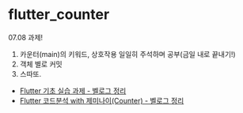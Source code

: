 # flutter_counter
07.08 과제!
1. 카운터(main)의 키워드, 상호작용 일일히 주석하며 공부(금일 내로 끝내기!)
2. 객체 별로 커밋
3. 스따또.

- [Flutter 기초 실습 과제 - 벨로그 정리](https://velog.io/@lauren/Flutter-%EA%B8%B0%EC%B4%88-%EC%8B%A4%EC%8A%B5-%EA%B3%BC%EC%A0%9CCounter)
- [Flutter 코드분석 with 제미나이(Counter) - 벨로그 정리](https://velog.io/@lauren/Flutter-%EC%BD%94%EB%93%9C%EB%B6%84%EC%84%9D-with-%EC%A0%9C%EB%AF%B8%EB%82%98%EC%9D%B4Counter)
